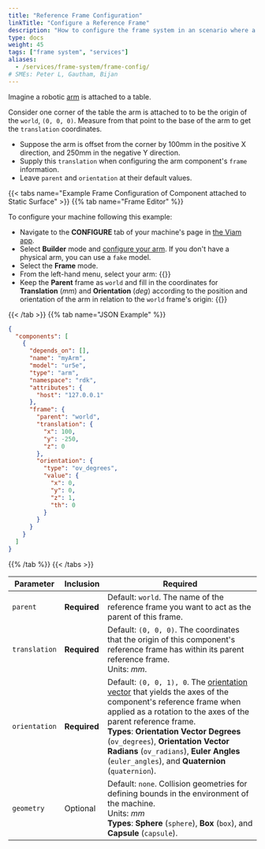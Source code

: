 ```yaml
---
title: "Reference Frame Configuration"
linkTitle: "Configure a Reference Frame"
description: "How to configure the frame system in an scenario where a component is fixed to a static object."
type: docs
weight: 45
tags: ["frame system", "services"]
aliases:
  - /services/frame-system/frame-config/
# SMEs: Peter L, Gautham, Bijan
---
```


Imagine a robotic [arm](/components/arm/) is attached to a table.

Consider one corner of the table the arm is attached to to be the origin of the `world`, `(0, 0, 0)`.
Measure from that point to the base of the arm to get the `translation` coordinates.

- Suppose the arm is offset from the corner by 100mm in the positive X direction, and 250mm in the negative Y direction.
- Supply this `translation` when configuring the arm component's `frame` information.
- Leave `parent` and `orientation` at their default values.

{{< tabs name="Example Frame Configuration of Component attached to Static Surface" >}}
{{% tab name="Frame Editor" %}}

To configure your machine following this example:

- Navigate to the **CONFIGURE** tab of your machine's page in [the Viam app](https://app.viam.com).
- Select **Builder** mode and [configure your arm](/components/arm/#supported-models).
  If you don't have a physical arm, you can use a `fake` model.
- Select the **Frame** mode.
- From the left-hand menu, select your arm:
  {{<imgproc src="/mobility/frame-system/arm_default_frame.png" resize="300x" style="max-width: 500px" alt="Frame card for a base with the default reference frame settings">}}
- Keep the **Parent** frame as `world` and fill in the coordinates for **Translation** (_mm_) and **Orientation** (_deg_) according to the position and orientation of the arm in relation to the `world` frame's origin:
  {{<imgproc src="/mobility/frame-system/arm_frame.png" resize="300x" style="max-width: 500px" alt="Frame card for an arm with a translation of 100 mm configured">}}

{{< /tab >}}
{{% tab name="JSON Example" %}}

```json {class="line-numbers linkable-line-numbers"}
{
  "components": [
    {
      "depends_on": [],
      "name": "myArm",
      "model": "ur5e",
      "type": "arm",
      "namespace": "rdk",
      "attributes": {
        "host": "127.0.0.1"
      },
      "frame": {
        "parent": "world",
        "translation": {
          "x": 100,
          "y": -250,
          "z": 0
        },
        "orientation": {
          "type": "ov_degrees",
          "value": {
            "x": 0,
            "y": 0,
            "z": 1,
            "th": 0
          }
        }
      }
    }
  ]
}
```

{{% /tab %}}
{{< /tabs >}}

<!-- prettier-ignore -->
| Parameter | Inclusion | Required |
| --------- | ----------- | ----- |
| `parent`  | **Required** | Default: `world`. The name of the reference frame you want to act as the parent of this frame. |
| `translation` | **Required** | Default: `(0, 0, 0)`. The coordinates that the origin of this component's reference frame has within its parent reference frame. <br> Units: _mm_. |
| `orientation`  | **Required** | Default: `(0, 0, 1), 0`. The [orientation vector](/internals/orientation-vector/) that yields the axes of the component's reference frame when applied as a rotation to the axes of the parent reference frame. <br> **Types**: **Orientation Vector Degrees** (`ov_degrees`), **Orientation Vector Radians** (`ov_radians`), **Euler Angles** (`euler_angles`), and **Quaternion** (`quaternion`). |
| `geometry`  | Optional | Default: `none`. Collision geometries for defining bounds in the environment of the machine. <br> Units: _mm_ <br> **Types**: **Sphere** (`sphere`), **Box** (`box`), and **Capsule** (`capsule`). |
